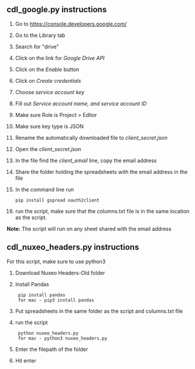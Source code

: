 ## cdl_google.py instructions
1. Go to https://console.developers.google.com/
2. Go to the Library tab
3. Search for "drive"
4. Click on the link for *Google Drive API*
5. Click on the *Enable* button
6. Click on *Create credentials*
7. Choose *service account key*
8. Fill out *Service account name, and service account ID*
9. Make sure Role is Project > Editor
10. Make sure key type is JSON
11. Rename the automatically downloaded file to *client_secret.json*
12. Open the *client_secret.json*
13. In the file find the *client_email* line, copy the email address
14. Share the folder holding the spreadsheets with the email address in the file
15. In the command line run
	
		pip install gspread oauth2client
16. run the script, make sure that the columns.txt file is in the same location as the script. 

**Note:** The script will run on any sheet shared with the email address

## cdl_nuxeo_headers.py instructions
For this script, make sure to use python3
1. Download Nuxeo Headers-Old folder
2. Install Pandas

		pip install pandas
		for mac - pip3 install pandas
3. Put spreadsheets in the same folder as the script and columns.txt file
4. run the script

		python nuxeo_headers.py
		for mac - python3 nuxeo_headers.py
5. Enter the filepath of the folder
6. Hit enter

